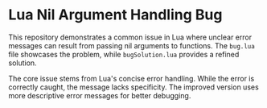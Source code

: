 # Lua Nil Argument Handling Bug

This repository demonstrates a common issue in Lua where unclear error messages can result from passing nil arguments to functions. The `bug.lua` file showcases the problem, while `bugSolution.lua` provides a refined solution.

The core issue stems from Lua's concise error handling. While the error is correctly caught, the message lacks specificity.  The improved version uses more descriptive error messages for better debugging.